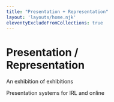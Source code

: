 ```yaml
---
title: "Presentation + Representation"
layout: 'layouts/home.njk'
eleventyExcludeFromCollections: true
---
```



<div class="section heading home">
  <h1>Presentation /<br> Representation</h1>
  <div class="subheading">
      <p>An exhibition of exhibitions</p>
      <p>Presentation systems for IRL and online</p>
  </div>
</div>